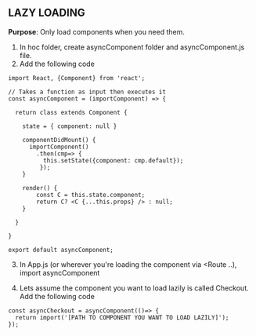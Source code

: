 
## LAZY LOADING

**Purpose**: Only load components when you need them.

1. In hoc folder, create asyncComponent folder and asyncComponent.js file.
2. Add the following code

```
import React, {Component} from 'react';

// Takes a function as input then executes it
const asyncComponent = (importComponent) => {

  return class extends Component {
  
    state = { component: null }
    
    componentDidMount() {
      importComponent()
        .then(cmp=> {
          this.setState({component: cmp.default});
         });
    }
    
    render() {
        const C = this.state.component;
        return C? <C {...this.props} /> : null;
    }

  }

}

export default asyncComponent;
```

3. In App.js (or wherever you're loading the component via <Route ..), import asyncComponent

4. Lets assume the component you want to load lazily is called Checkout. Add the following code

```
const asyncCheckout = asyncComponent(()=> {
  return import('[PATH TO COMPONENT YOU WANT TO LOAD LAZILY]');
});
```
